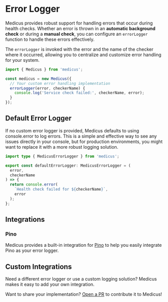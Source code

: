 # Error Logger

Medicus provides robust support for handling errors that occur during health checks. Whether an error is thrown in an **automatic background check** or during a **manual check**, you can configure an `errorLogger` function to handle these errors effectively.

The `errorLogger` is invoked with the error and the name of the checker where it occurred, allowing you to centralize and customize error handling for your system.

```ts
import { Medicus } from 'medicus';

const medicus = new Medicus({
  // Your custom error handling implementation
  errorLogger(error, checkerName) {
    console.log('Service check failed:', checkerName, error);
  }
});
```

## Default Error Logger

If no custom error logger is provided, Medicus defaults to using console.error to log errors. This is a simple and effective way to see any issues directly in your console, but for production environments, you might want to replace it with a more robust logging solution.

```ts
import type { MedicusErrorLogger } from 'medicus';

export const defaultErrorLogger: MedicusErrorLogger = (
  error,
  checkerName
) => {
  return console.error(
    `Health check failed for ${checkerName}`,
    error
  );
};
```

## Integrations

### Pino

Medicus provides a built-in integration for [Pino](./integrations/pino.md) to help you easily integrate Pino as your error logger.

## Custom Integrations

Need a different error logger or use a custom logging solution? Medicus makes it easy to add your own integration.

Want to share your implementation? [Open a PR](https://github.com/arthurfiorette/medicus/pulls) to contribute it to Medicus!
